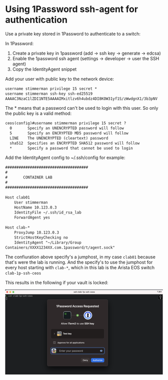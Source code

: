 # Using 1Password ssh-agent for authentication

Use a private key stored in 1Password to authenticate to a switch:

In 1Password:
1) Create a private key in 1password (add -> ssh key -> generate -> edcsa)
2) Enable the 1password ssh agent (settings -> developer -> user the SSH agent)
3) Copy the IdentityAgent snippet

Add your user with public key to the network device:

```
username stimmerman privilege 15 secret *
username stimmerman ssh-key ssh-ed25519 AAAAC3NzaC1lZDI1NTE5AAAAIMxitlzv6h4ubdz4DI8KOW31yf1S/zWwdgnX1/3b3pNV
```

The * means that a password can't be used to login with this user. So only the public key is a valid method:
```
ceos(config)#username stimmerman privilege 15 secret ?
  0       Specify an UNENCRYPTED password will follow
  5       Specify an ENCRYPTED MD5 password will follow
  LINE    The UNENCRYPTED (cleartext) password
  sha512  Specifies an ENCRYPTED SHA512 password will follow
  *       Specify a password that cannot be used to login
```

Add the IdentityAgent config to ~/.ssh/config for example:

```
#####################################
#
#       CONTAINER LAB
#
#####################################

Host clab01
	User stimmerman
	HostName 10.123.0.3
	IdentityFile ~/.ssh/id_rsa_lab
	ForwardAgent yes

Host clab-*
	ProxyJump 10.123.0.3
	StrictHostKeyChecking no
	IdentityAgent "~/Library/Group Containers/XXXX1234XX.com.1password/t/agent.sock"
```
The confiuration above specify's a jumphost, in my case `clab01` because that's were the lab is running. And the specify's to use the jumphost for every host starting with `clab-*`, which in this lab is the Arista EOS switch `clab-1p-ssh-ceos`

This results in the following if your vault is locked:

![1Password login popup](./1password-login.png)

